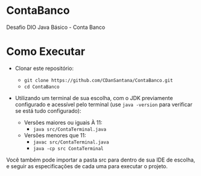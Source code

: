 # ContaBanco
Desafio DIO Java Básico - Conta Banco

# Como Executar

- Clonar este repositório:
  - `git clone https://github.com/CDanSantana/ContaBanco.git`
  - `cd ContaBanco`

- Utilizando um terminal de sua escolha, com o JDK previamente configurado e acessível pelo terminal (use `java -version` para verificar se está tudo configurado):
  - Versões maiores ou iguais À 11:
    - `java src/ContaTerminal.java`
  - Versões menores que 11:
    - `javac src/ContaTerminal.java`
    - `java -cp src ContaTerminal`

Você também pode importar a pasta src para dentro de sua IDE de escolha, e seguir as especificações de cada uma para executar o projeto.